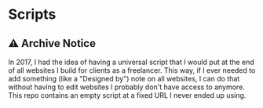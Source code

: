 # Scripts

## ⚠️ Archive Notice

In 2017, I had the idea of having a universal script that I would put at the end of all websites I build for clients as a freelancer. This way, if I ever needed to add something (like a "Designed by") note on all websites, I can do that without having to edit websites I probably don't have access to anymore. This repo contains an empty script at a fixed URL I never ended up using.
